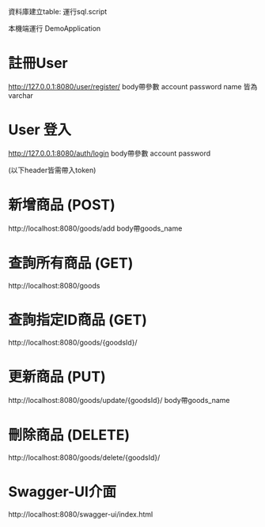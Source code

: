 資料庫建立table: 運行sql.script

本機端運行 DemoApplication

# 註冊User
http://127.0.0.1:8080/user/register/ 
body帶參數 account password name 皆為varchar

# User 登入
http://127.0.0.1:8080/auth/login
body帶參數 account password

(以下header皆需帶入token)
# 新增商品 (POST)
http://localhost:8080/goods/add
 body帶goods_name

# 查詢所有商品 (GET)
http://localhost:8080/goods

# 查詢指定ID商品 (GET)
http://localhost:8080/goods/{goodsId}/

# 更新商品 (PUT)
http://localhost:8080/goods/update/{goodsId}/
body帶goods_name

# 刪除商品 (DELETE)
http://localhost:8080/goods/delete/{goodsId}/

# Swagger-UI介面
http://localhost:8080/swagger-ui/index.html